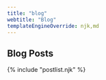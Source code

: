 ```yaml
---
title: "blog"
webtitle: "Blog"
templateEngineOverride: njk,md
---
```


## Blog Posts

{% include "postlist.njk" %}